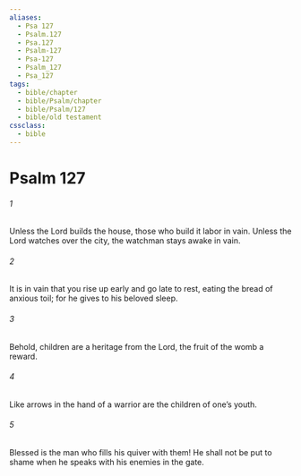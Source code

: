 ```yaml
---
aliases:
  - Psa 127
  - Psalm.127
  - Psa.127
  - Psalm-127
  - Psa-127
  - Psalm_127
  - Psa_127
tags:
  - bible/chapter
  - bible/Psalm/chapter
  - bible/Psalm/127
  - bible/old testament
cssclass:
  - bible
---
```


# Psalm 127

###### 1
Unless the Lord builds the house, those who build it labor in vain. Unless the Lord  watches over the city, the watchman stays awake in vain.
###### 2
It is in vain that you rise up early and go late to rest, eating the bread of anxious toil; for he gives to his beloved sleep.
###### 3
Behold, children are a heritage from the Lord,   the fruit of the womb a reward.
###### 4
Like arrows in the hand of a warrior are the children of one’s youth.
###### 5
Blessed is the man who fills his quiver with them! He shall not be put to shame when he speaks with his enemies in the gate.


